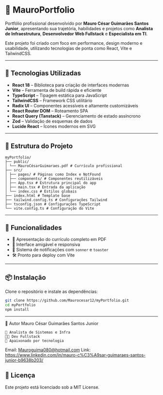 # 💼 MauroPortfolio

Portfólio profissional desenvolvido por **Mauro César Guimarães Santos Junior**, apresentando sua trajetória, habilidades e projetos como **Analista de Infraestrutura**, **Desenvolvedor Web Fullstack** e **Especialista em TI**.

Este projeto foi criado com foco em performance, design moderno e usabilidade, utilizando tecnologias de ponta como React, Vite e TailwindCSS.

---

## 🚀 Tecnologias Utilizadas

- **React 18** – Biblioteca para criação de interfaces modernas
- **Vite** – Ferramenta de build rápida e eficiente
- **TypeScript** – Tipagem estática para JavaScript
- **TailwindCSS** – Framework CSS utilitário
- **Radix UI** – Componentes acessíveis e altamente customizáveis
- **React Router DOM** – Roteamento SPA
- **React Query (Tanstack)** – Gerenciamento de estado assíncrono
- **Zod** – Validação de esquemas de dados
- **Lucide React** – Ícones modernos em SVG

---

## 📁 Estrutura do Projeto
```
myPortfolio/
├── public/
│ └── MauroCésarGuimaraes.pdf # Currículo profissional
├── src/
│ ├── pages/ # Páginas como Index e NotFound
│ ├── components/ # Componentes reutilizáveis
│ ├── App.tsx # Estrutura principal do app
│ ├── main.tsx # Entrada da aplicação
│ └── index.css # Estilos globais
├── index.html # Template base
├── tailwind.config.ts # Configurações Tailwind
├── tsconfig.json # Configurações TypeScript
└── vite.config.ts # Configuração do Vite
```
---

## 🧭 Funcionalidades

- 📄 Apresentação do currículo completo em PDF
- 🧩 Interface amigável e responsiva
- 🔔 Sistema de notificações com `sonner` e `toaster`
- 🛠️ Pronto para deploy com Vite

---

## 📦 Instalação

Clone o repositório e instale as dependências:

```bash
git clone https://github.com/Maurocesar12/myPortfolio.git
cd myPortfolio
npm install
```
---
👤 Autor
 Mauro César Guimarães Santos Junior
 ```
🔧 Analista de Sistemas e Infra 
👨‍💻 Dev Fullstack
🚀 Apaixonado por tecnologia
```

Email: Mauroguima080@hotmail.com
Link: https://www.linkedin.com/in/mauro-c%C3%A9sar-guimaraes-santos-junior-b9638b203/

## 📝 Licença
Este projeto está licenciado sob a MIT License.
